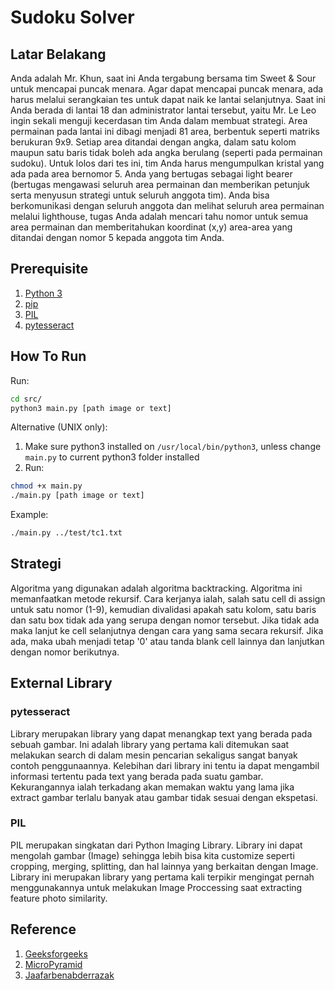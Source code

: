 # Sudoku Solver

## Latar Belakang

Anda adalah Mr. Khun, saat ini Anda tergabung bersama tim Sweet & Sour untuk mencapai puncak menara. Agar dapat mencapai puncak menara, ada harus melalui serangkaian tes untuk dapat naik ke lantai selanjutnya. Saat ini Anda berada di lantai 18 dan administrator lantai tersebut, yaitu Mr. Le Leo ingin sekali menguji kecerdasan tim Anda dalam membuat strategi. Area permainan pada lantai ini dibagi menjadi 81 area, berbentuk seperti matriks berukuran 9x9. Setiap area ditandai dengan angka, dalam satu kolom maupun satu baris tidak boleh ada angka berulang (seperti pada permainan sudoku). Untuk lolos dari tes ini, tim Anda harus mengumpulkan kristal yang ada pada area bernomor 5. Anda yang bertugas sebagai light bearer (bertugas mengawasi seluruh area permainan dan memberikan petunjuk serta menyusun strategi untuk seluruh anggota tim). Anda bisa berkomunikasi dengan seluruh anggota dan melihat seluruh area permainan melalui lighthouse, tugas Anda adalah mencari tahu nomor untuk semua area permainan dan memberitahukan koordinat (x,y) area-area yang ditandai dengan nomor 5 kepada anggota tim Anda.

## Prerequisite

1. [Python 3](https://www.python.org/downloads/)
2. [pip](https://pip.pypa.io/en/stable/installing/)
3. [PIL](https://pypi.org/project/Pillow/)
4. [pytesseract](https://pypi.org/project/pytesseract/)

## How To Run

Run:

```bash
cd src/
python3 main.py [path image or text]
```

Alternative (UNIX only):

1. Make sure python3 installed on `/usr/local/bin/python3`, unless change `main.py` to current python3 folder installed
2. Run:

```bash
chmod +x main.py
./main.py [path image or text]
```

Example:

```bash
./main.py ../test/tc1.txt
```

## Strategi

Algoritma yang digunakan adalah algoritma backtracking. Algoritma ini  memanfaatkan metode rekursif. Cara kerjanya ialah, salah satu cell di assign untuk satu nomor (1-9), kemudian divalidasi apakah satu kolom, satu baris dan satu box tidak ada yang serupa dengan nomor tersebut. Jika tidak ada maka lanjut ke cell selanjutnya dengan cara yang sama secara rekursif. Jika ada, maka ubah menjadi tetap '0' atau tanda blank cell lainnya dan lanjutkan dengan nomor berikutnya.

## External Library

### pytesseract

Library merupakan library yang dapat menangkap text yang berada pada sebuah gambar. Ini adalah library yang pertama kali ditemukan saat melakukan search di dalam mesin pencarian sekaligus sangat banyak contoh penggunaannya.
Kelebihan dari library ini tentu ia dapat mengambil informasi tertentu pada text yang berada pada suatu gambar. Kekurangannya ialah terkadang akan memakan waktu yang lama jika extract gambar terlalu banyak atau gambar tidak sesuai dengan ekspetasi.

### PIL

PIL merupakan singkatan dari Python Imaging Library. Library ini dapat mengolah gambar (Image) sehingga lebih bisa kita customize seperti cropping, merging, splitting, dan hal lainnya yang berkaitan dengan Image. Library ini merupakan library yang pertama kali terpikir mengingat pernah menggunakannya untuk melakukan Image Proccessing saat extracting feature photo similarity.

## Reference

1. [Geeksforgeeks](https://www.geeksforgeeks.org/sudoku-backtracking-7/)
2. [MicroPyramid](https://medium.com/@MicroPyramid/extract-text-with-ocr-for-all-image-types-in-python-using-pytesseract-ec3c53e5fc3a)
3. [Jaafarbenabderrazak](https://medium.com/@jaafarbenabderrazak.info/ocr-with-tesseract-opencv-and-python-d2c4ec097866)
